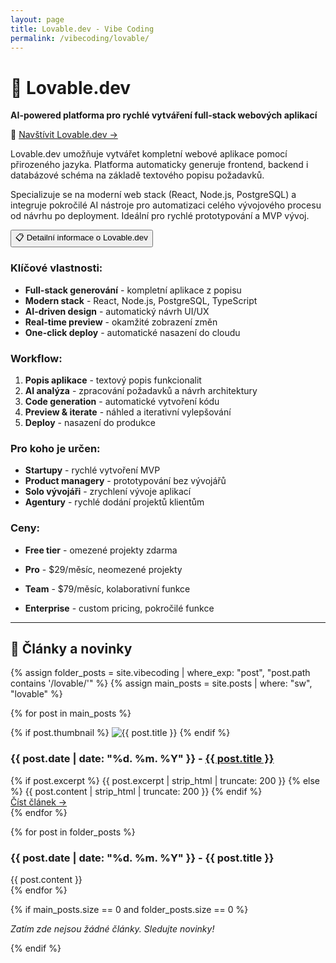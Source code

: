 ```yaml
---
layout: page
title: Lovable.dev - Vibe Coding
permalink: /vibecoding/lovable/
---
```


# 💖 Lovable.dev

**AI-powered platforma pro rychlé vytváření full-stack webových aplikací**

🔗 [Navštívit Lovable.dev →](https://lovable.dev)

Lovable.dev umožňuje vytvářet kompletní webové aplikace pomocí přirozeného jazyka. Platforma automaticky generuje frontend, backend i databázové schéma na základě textového popisu požadavků.

Specializuje se na moderní web stack (React, Node.js, PostgreSQL) a integruje pokročilé AI nástroje pro automatizaci celého vývojového procesu od návrhu po deployment. Ideální pro rychlé prototypování a MVP vývoj.

<div class="vibecoding-details">
  <button class="vibecoding-toggle collapsed" onclick="toggleDetails(this)">
    📋 Detailní informace o Lovable.dev
  </button>
  <div class="vibecoding-content" markdown="1">

### Klíčové vlastnosti:
- **Full-stack generování** - kompletní aplikace z popisu
- **Modern stack** - React, Node.js, PostgreSQL, TypeScript
- **AI-driven design** - automatický návrh UI/UX
- **Real-time preview** - okamžité zobrazení změn
- **One-click deploy** - automatické nasazení do cloudu

### Workflow:
1. **Popis aplikace** - textový popis funkcionalit
2. **AI analýza** - zpracování požadavků a návrh architektury
3. **Code generation** - automatické vytvoření kódu
4. **Preview & iterate** - náhled a iterativní vylepšování
5. **Deploy** - nasazení do produkce

### Pro koho je určen:
- **Startupy** - rychlé vytvoření MVP
- **Product managery** - prototypování bez vývojářů
- **Solo vývojáři** - zrychlení vývoje aplikací
- **Agentury** - rychlé dodání projektů klientům

### Ceny:
- **Free tier** - omezené projekty zdarma
- **Pro** - $29/měsíc, neomezené projekty
- **Team** - $79/měsíc, kolaborativní funkce
- **Enterprise** - custom pricing, pokročilé funkce

  </div>
</div>

---

<h2>📰 Články a novinky</h2>

{% assign folder_posts = site.vibecoding | where_exp: "post", "post.path contains '/lovable/'" %}
{% assign main_posts = site.posts | where: "sw", "lovable" %}

{% for post in main_posts %}
<article class="vibecoding-article excerpt-article">
  {% if post.thumbnail %}
    <img src="{{ post.thumbnail }}" alt="{{ post.title }}" class="article-thumbnail">
  {% endif %}
  <h3>{{ post.date | date: "%d. %m. %Y" }} - <a href="{{ post.url }}">{{ post.title }}</a></h3>
  <div class="article-excerpt">
    {% if post.excerpt %}
      {{ post.excerpt | strip_html | truncate: 200 }}
    {% else %}
      {{ post.content | strip_html | truncate: 200 }}
    {% endif %}
  </div>
  <a href="{{ post.url }}" class="article-read-more">Číst článek →</a>
  <div class="article-separator"></div>
</article>
{% endfor %}

{% for post in folder_posts %}
<article class="vibecoding-article full-article">
  <h3>{{ post.date | date: "%d. %m. %Y" }} - {{ post.title }}</h3>
  <div class="article-content">
    {{ post.content }}
  </div>
</article>
{% endfor %}

{% if main_posts.size == 0 and folder_posts.size == 0 %}
<p><em>Zatím zde nejsou žádné články. Sledujte novinky!</em></p>
{% endif %} 